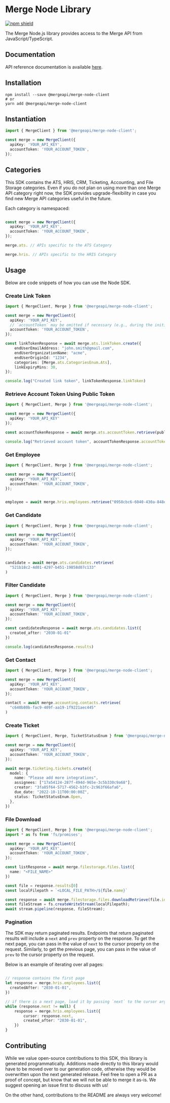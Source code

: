 # Merge Node Library

[![npm shield](https://img.shields.io/npm/v/@mergeapi/merge-node-client)](https://www.npmjs.com/package/@mergeapi/merge-node-client)

The Merge Node.js library provides access to the Merge API from JavaScript/TypeScript.

## Documentation

API reference documentation is available [here](https://docs.merge.dev/).

## Installation

```
npm install --save @mergeapi/merge-node-client
# or
yarn add @mergeapi/merge-node-client
```

## Instantiation

```typescript
import { MergeClient } from '@mergeapi/merge-node-client';

const merge = new MergeClient({
  apiKey: 'YOUR_API_KEY',
  accountToken: 'YOUR_ACCOUNT_TOKEN',
});
```

## Categories

This SDK contains the ATS, HRIS, CRM, Ticketing, Accounting, and File Storage categories. Even if you do not plan on using more than one Merge API category right now, the SDK provides upgrade-flexibility in case you find new Merge API categories useful in the future.

Each category is namespaced:

```typescript

const merge = new MergeClient({
  apiKey: 'YOUR_API_KEY',
  accountToken: 'YOUR_ACCOUNT_TOKEN',
});

merge.ats. // APIs specific to the ATS Category

merge.hris. // APIs specific to the HRIS Category
```

## Usage

Below are code snippets of how you can use the Node SDK.

### Create Link Token

```typescript
import { MergeClient, Merge } from '@mergeapi/merge-node-client';

const merge = new MergeClient({
  apiKey: 'YOUR_API_KEY',
  // `accountToken` may be omitted if necessary (e.g., during the initial Link session)
  accountToken: 'YOUR_ACCOUNT_TOKEN', 
});

const linkTokenResponse = await merge.ats.linkToken.create({
    endUserEmailAddress: "john.smith@gmail.com",
    endUserOrganizationName: "acme",
    endUserOriginId: "1234",
    categories: [Merge.ats.CategoriesEnum.Ats],
    linkExpiryMins: 30,
});

console.log("Created link token", linkTokenResponse.linkToken)
```

### Retrieve Account Token Using Public Token

```ts
import { MergeClient, Merge } from '@mergeapi/merge-node-client';

const merge = new MergeClient({
  apiKey: 'YOUR_API_KEY'
});

const accountTokenResponse = await merge.ats.accountToken.retrieve(publicToken)

console.log("Retrieved account token", accountTokenResponse.accountToken)
```

### Get Employee

```typescript
import { MergeClient, Merge } from '@mergeapi/merge-node-client';

const merge = new MergeClient({
  apiKey: 'YOUR_API_KEY',
  accountToken: 'YOUR_ACCOUNT_TOKEN',
});


employee = await merge.hris.employees.retrieve("0958cbc6-6040-430a-848e-aafacbadf4ae")
```

### Get Candidate

```typescript
import { MergeClient, Merge } from '@mergeapi/merge-node-client';

const merge = new MergeClient({
  apiKey: 'YOUR_API_KEY',
  accountToken: 'YOUR_ACCOUNT_TOKEN',
});


candidate = await merge.ats.candidates.retrieve(
  "521b18c2-4d01-4297-b451-19858d07c133"
)
```

### Filter Candidate

```typescript
import { MergeClient, Merge } from '@mergeapi/merge-node-client';

const merge = new MergeClient({
  apiKey: 'YOUR_API_KEY',
  accountToken: 'YOUR_ACCOUNT_TOKEN',
});

const candidatesResponse = await merge.ats.candidates.list({
  created_after: "2030-01-01"
})

console.log(candidatesResponse.results)
```

### Get Contact

```typescript
import { MergeClient, Merge } from '@mergeapi/merge-node-client';

const merge = new MergeClient({
  apiKey: 'YOUR_API_KEY',
  accountToken: 'YOUR_ACCOUNT_TOKEN',
});

contact = await merge.accounting.contacts.retrieve(
  "c640b80b-fac9-409f-aa19-1f9221aec445"
)
```

### Create Ticket

```typescript
import { MergeClient, Merge, TicketStatusEnum } from '@mergeapi/merge-node-client';

const merge = new MergeClient({
  apiKey: 'YOUR_API_KEY',
  accountToken: 'YOUR_ACCOUNT_TOKEN',
});

await merge.ticketing.tickets.create({
  model: {
    name: "Please add more integrations",
    assignees: ["17a54124-287f-494d-965e-3c5b330c9a68"],
    creator: "3fa85f64-5717-4562-b3fc-2c963f66afa6",
    due_date: "2022-10-11T00:00:00Z",
    status: TicketStatusEnum.Open,
  },
})
```

### File Download

```typescript
import { MergeClient, Merge } from '@mergeapi/merge-node-client';
import * as fs from 'fs/promises';

const merge = new MergeClient({
  apiKey: 'YOUR_API_KEY',
  accountToken: 'YOUR_ACCOUNT_TOKEN',
});

const listResponse = await merge.filestorage.files.list({
  name: "<FILE_NAME>"
})

const file = response.results[0]
const localFilepath = `<LOCAL_FILE_PATH>/${file.name}`

const response = await merge.filestorage.files.downloadRetrieve(file.id)
const fileStream = fs.createWriteStream(localFilepath);
await stream.pipeline(response, fileStream);
```

### Pagination

The SDK may return paginated results. Endpoints that return paginated results will 
include a `next` and `prev` property on the response. To get the next page, you can 
pass in the value of `next` to the cursor property on the request. Similarly, to 
get the previous page, you can pass in the value of `prev` to the cursor property on 
the request. 

Below is an example of iterating over all pages:
```typescript

// response contains the first page
let response = merge.hris.employees.list({
  createdAfter: "2030-01-01",
})

// if there is a next page, load it by passing `next` to the cursor argument
while (response.next != null) {
    response = merge.hris.employees.list({
        cursor: response.next, 
        created_after: "2030-01-01",
    })
}
```
## Contributing

While we value open-source contributions to this SDK, this library is generated programmatically. Additions made directly
to this library would have to be moved over to our generation code, otherwise they would be overwritten upon the next
generated release. Feel free to open a PR as a proof of concept, but know that we will not be able to merge it as-is. 
We suggest opening an issue first to discuss with us!

On the other hand, contributions to the README are always very welcome!
